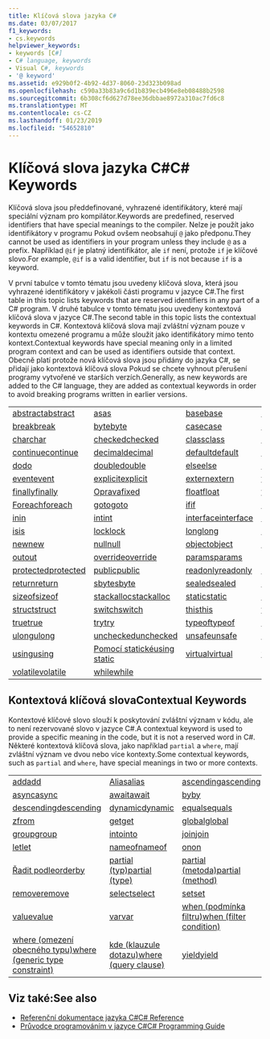 ```yaml
---
title: Klíčová slova jazyka C#
ms.date: 03/07/2017
f1_keywords:
- cs.keywords
helpviewer_keywords:
- keywords [C#]
- C# language, keywords
- Visual C#, keywords
- '@ keyword'
ms.assetid: e929b0f2-4b92-4d37-8060-23d323b098ad
ms.openlocfilehash: c590a33b83a9c6d1b839ecb496e8eb08488b2598
ms.sourcegitcommit: 6b308cf6d627d78ee36dbbae8972a310ac7fd6c8
ms.translationtype: MT
ms.contentlocale: cs-CZ
ms.lasthandoff: 01/23/2019
ms.locfileid: "54652810"
---
```

# <a name="c-keywords"></a><span data-ttu-id="95e57-102">Klíčová slova jazyka C#</span><span class="sxs-lookup"><span data-stu-id="95e57-102">C# Keywords</span></span>
<span data-ttu-id="95e57-103">Klíčová slova jsou předdefinované, vyhrazené identifikátory, které mají speciální význam pro kompilátor.</span><span class="sxs-lookup"><span data-stu-id="95e57-103">Keywords are predefined, reserved identifiers that have special meanings to the compiler.</span></span> <span data-ttu-id="95e57-104">Nelze je použít jako identifikátory v programu Pokud ovšem neobsahují `@` jako předponu.</span><span class="sxs-lookup"><span data-stu-id="95e57-104">They cannot be used as identifiers in your program unless they include `@` as a prefix.</span></span> <span data-ttu-id="95e57-105">Například `@if` je platný identifikátor, ale `if` není, protože `if` je klíčové slovo.</span><span class="sxs-lookup"><span data-stu-id="95e57-105">For example, `@if` is a valid identifier, but `if` is not because `if` is a keyword.</span></span>  
  
 <span data-ttu-id="95e57-106">V první tabulce v tomto tématu jsou uvedeny klíčová slova, která jsou vyhrazené identifikátory v jakékoli části programu v jazyce C#.</span><span class="sxs-lookup"><span data-stu-id="95e57-106">The first table in this topic lists keywords that are reserved identifiers in any part of a C# program.</span></span> <span data-ttu-id="95e57-107">V druhé tabulce v tomto tématu jsou uvedeny kontextová klíčová slova v jazyce C#.</span><span class="sxs-lookup"><span data-stu-id="95e57-107">The second table in this topic lists the contextual keywords in C#.</span></span> <span data-ttu-id="95e57-108">Kontextová klíčová slova mají zvláštní význam pouze v kontextu omezené programu a může sloužit jako identifikátory mimo tento kontext.</span><span class="sxs-lookup"><span data-stu-id="95e57-108">Contextual keywords have special meaning only in a limited program context and can be used as identifiers outside that context.</span></span> <span data-ttu-id="95e57-109">Obecně platí protože nová klíčová slova jsou přidány do jazyka C#, se přidají jako kontextová klíčová slova Pokud se chcete vyhnout přerušení programy vytvořené ve starších verzích.</span><span class="sxs-lookup"><span data-stu-id="95e57-109">Generally, as new keywords are added to the C# language, they are added as contextual keywords in order to avoid breaking programs written in earlier versions.</span></span>  
  
|||||  
|---|---|---|---|  
|[<span data-ttu-id="95e57-110">abstract</span><span class="sxs-lookup"><span data-stu-id="95e57-110">abstract</span></span>](../../../csharp/language-reference/keywords/abstract.md)|[<span data-ttu-id="95e57-111">as</span><span class="sxs-lookup"><span data-stu-id="95e57-111">as</span></span>](../../../csharp/language-reference/keywords/as.md)|[<span data-ttu-id="95e57-112">base</span><span class="sxs-lookup"><span data-stu-id="95e57-112">base</span></span>](../../../csharp/language-reference/keywords/base.md)|[<span data-ttu-id="95e57-113">bool</span><span class="sxs-lookup"><span data-stu-id="95e57-113">bool</span></span>](../../../csharp/language-reference/keywords/bool.md)|  
|[<span data-ttu-id="95e57-114">break</span><span class="sxs-lookup"><span data-stu-id="95e57-114">break</span></span>](../../../csharp/language-reference/keywords/break.md)|[<span data-ttu-id="95e57-115">byte</span><span class="sxs-lookup"><span data-stu-id="95e57-115">byte</span></span>](../../../csharp/language-reference/keywords/byte.md)|[<span data-ttu-id="95e57-116">case</span><span class="sxs-lookup"><span data-stu-id="95e57-116">case</span></span>](../../../csharp/language-reference/keywords/switch.md)|[<span data-ttu-id="95e57-117">catch</span><span class="sxs-lookup"><span data-stu-id="95e57-117">catch</span></span>](../../../csharp/language-reference/keywords/try-catch.md)|  
|[<span data-ttu-id="95e57-118">char</span><span class="sxs-lookup"><span data-stu-id="95e57-118">char</span></span>](../../../csharp/language-reference/keywords/char.md)|[<span data-ttu-id="95e57-119">checked</span><span class="sxs-lookup"><span data-stu-id="95e57-119">checked</span></span>](../../../csharp/language-reference/keywords/checked.md)|[<span data-ttu-id="95e57-120">class</span><span class="sxs-lookup"><span data-stu-id="95e57-120">class</span></span>](../../../csharp/language-reference/keywords/class.md)|[<span data-ttu-id="95e57-121">const</span><span class="sxs-lookup"><span data-stu-id="95e57-121">const</span></span>](../../../csharp/language-reference/keywords/const.md)|  
|[<span data-ttu-id="95e57-122">continue</span><span class="sxs-lookup"><span data-stu-id="95e57-122">continue</span></span>](../../../csharp/language-reference/keywords/continue.md)|[<span data-ttu-id="95e57-123">decimal</span><span class="sxs-lookup"><span data-stu-id="95e57-123">decimal</span></span>](../../../csharp/language-reference/keywords/decimal.md)|[<span data-ttu-id="95e57-124">default</span><span class="sxs-lookup"><span data-stu-id="95e57-124">default</span></span>](../../../csharp/language-reference/keywords/default.md)|[<span data-ttu-id="95e57-125">delegate</span><span class="sxs-lookup"><span data-stu-id="95e57-125">delegate</span></span>](../../../csharp/language-reference/keywords/delegate.md)|  
|[<span data-ttu-id="95e57-126">do</span><span class="sxs-lookup"><span data-stu-id="95e57-126">do</span></span>](../../../csharp/language-reference/keywords/do.md)|[<span data-ttu-id="95e57-127">double</span><span class="sxs-lookup"><span data-stu-id="95e57-127">double</span></span>](../../../csharp/language-reference/keywords/double.md)|[<span data-ttu-id="95e57-128">else</span><span class="sxs-lookup"><span data-stu-id="95e57-128">else</span></span>](../../../csharp/language-reference/keywords/if-else.md)|[<span data-ttu-id="95e57-129">enum</span><span class="sxs-lookup"><span data-stu-id="95e57-129">enum</span></span>](../../../csharp/language-reference/keywords/enum.md)|  
|[<span data-ttu-id="95e57-130">event</span><span class="sxs-lookup"><span data-stu-id="95e57-130">event</span></span>](../../../csharp/language-reference/keywords/event.md)|[<span data-ttu-id="95e57-131">explicit</span><span class="sxs-lookup"><span data-stu-id="95e57-131">explicit</span></span>](../../../csharp/language-reference/keywords/explicit.md)|[<span data-ttu-id="95e57-132">extern</span><span class="sxs-lookup"><span data-stu-id="95e57-132">extern</span></span>](../../../csharp/language-reference/keywords/extern.md)|[<span data-ttu-id="95e57-133">false</span><span class="sxs-lookup"><span data-stu-id="95e57-133">false</span></span>](../../../csharp/language-reference/keywords/false.md)|  
|[<span data-ttu-id="95e57-134">finally</span><span class="sxs-lookup"><span data-stu-id="95e57-134">finally</span></span>](../../../csharp/language-reference/keywords/try-finally.md)|[<span data-ttu-id="95e57-135">Oprava</span><span class="sxs-lookup"><span data-stu-id="95e57-135">fixed</span></span>](../../../csharp/language-reference/keywords/fixed-statement.md)|[<span data-ttu-id="95e57-136">float</span><span class="sxs-lookup"><span data-stu-id="95e57-136">float</span></span>](../../../csharp/language-reference/keywords/float.md)|[<span data-ttu-id="95e57-137">for</span><span class="sxs-lookup"><span data-stu-id="95e57-137">for</span></span>](../../../csharp/language-reference/keywords/for.md)|  
|[<span data-ttu-id="95e57-138">Foreach</span><span class="sxs-lookup"><span data-stu-id="95e57-138">foreach</span></span>](../../../csharp/language-reference/keywords/foreach-in.md)|[<span data-ttu-id="95e57-139">goto</span><span class="sxs-lookup"><span data-stu-id="95e57-139">goto</span></span>](../../../csharp/language-reference/keywords/goto.md)|[<span data-ttu-id="95e57-140">if</span><span class="sxs-lookup"><span data-stu-id="95e57-140">if</span></span>](../../../csharp/language-reference/keywords/if-else.md)|[<span data-ttu-id="95e57-141">implicit</span><span class="sxs-lookup"><span data-stu-id="95e57-141">implicit</span></span>](../../../csharp/language-reference/keywords/implicit.md)|  
|[<span data-ttu-id="95e57-142">in</span><span class="sxs-lookup"><span data-stu-id="95e57-142">in</span></span>](../../../csharp/language-reference/keywords/in.md)|[<span data-ttu-id="95e57-143">int</span><span class="sxs-lookup"><span data-stu-id="95e57-143">int</span></span>](../../../csharp/language-reference/keywords/int.md)|[<span data-ttu-id="95e57-144">interface</span><span class="sxs-lookup"><span data-stu-id="95e57-144">interface</span></span>](../../../csharp/language-reference/keywords/interface.md)|[<span data-ttu-id="95e57-145">internal</span><span class="sxs-lookup"><span data-stu-id="95e57-145">internal</span></span>](../../../csharp/language-reference/keywords/internal.md)|
|[<span data-ttu-id="95e57-146">is</span><span class="sxs-lookup"><span data-stu-id="95e57-146">is</span></span>](../../../csharp/language-reference/keywords/is.md)|[<span data-ttu-id="95e57-147">lock</span><span class="sxs-lookup"><span data-stu-id="95e57-147">lock</span></span>](../../../csharp/language-reference/keywords/lock-statement.md)|[<span data-ttu-id="95e57-148">long</span><span class="sxs-lookup"><span data-stu-id="95e57-148">long</span></span>](../../../csharp/language-reference/keywords/long.md)|[<span data-ttu-id="95e57-149">namespace</span><span class="sxs-lookup"><span data-stu-id="95e57-149">namespace</span></span>](../../../csharp/language-reference/keywords/namespace.md)|
|[<span data-ttu-id="95e57-150">new</span><span class="sxs-lookup"><span data-stu-id="95e57-150">new</span></span>](../../../csharp/language-reference/keywords/new.md)|[<span data-ttu-id="95e57-151">null</span><span class="sxs-lookup"><span data-stu-id="95e57-151">null</span></span>](../../../csharp/language-reference/keywords/null.md)|[<span data-ttu-id="95e57-152">object</span><span class="sxs-lookup"><span data-stu-id="95e57-152">object</span></span>](../../../csharp/language-reference/keywords/object.md)|[<span data-ttu-id="95e57-153">operator</span><span class="sxs-lookup"><span data-stu-id="95e57-153">operator</span></span>](../../../csharp/language-reference/keywords/operator.md)|
|[<span data-ttu-id="95e57-154">out</span><span class="sxs-lookup"><span data-stu-id="95e57-154">out</span></span>](../../../csharp/language-reference/keywords/out.md)|[<span data-ttu-id="95e57-155">override</span><span class="sxs-lookup"><span data-stu-id="95e57-155">override</span></span>](../../../csharp/language-reference/keywords/override.md)|[<span data-ttu-id="95e57-156">params</span><span class="sxs-lookup"><span data-stu-id="95e57-156">params</span></span>](../../../csharp/language-reference/keywords/params.md)|[<span data-ttu-id="95e57-157">private</span><span class="sxs-lookup"><span data-stu-id="95e57-157">private</span></span>](../../../csharp/language-reference/keywords/private.md)|
|[<span data-ttu-id="95e57-158">protected</span><span class="sxs-lookup"><span data-stu-id="95e57-158">protected</span></span>](../../../csharp/language-reference/keywords/protected.md)|[<span data-ttu-id="95e57-159">public</span><span class="sxs-lookup"><span data-stu-id="95e57-159">public</span></span>](../../../csharp/language-reference/keywords/public.md)|[<span data-ttu-id="95e57-160">readonly</span><span class="sxs-lookup"><span data-stu-id="95e57-160">readonly</span></span>](../../../csharp/language-reference/keywords/readonly.md)|[<span data-ttu-id="95e57-161">ref</span><span class="sxs-lookup"><span data-stu-id="95e57-161">ref</span></span>](../../../csharp/language-reference/keywords/ref.md)|
|[<span data-ttu-id="95e57-162">return</span><span class="sxs-lookup"><span data-stu-id="95e57-162">return</span></span>](../../../csharp/language-reference/keywords/return.md)|[<span data-ttu-id="95e57-163">sbyte</span><span class="sxs-lookup"><span data-stu-id="95e57-163">sbyte</span></span>](../../../csharp/language-reference/keywords/sbyte.md)|[<span data-ttu-id="95e57-164">sealed</span><span class="sxs-lookup"><span data-stu-id="95e57-164">sealed</span></span>](../../../csharp/language-reference/keywords/sealed.md)|[<span data-ttu-id="95e57-165">short</span><span class="sxs-lookup"><span data-stu-id="95e57-165">short</span></span>](../../../csharp/language-reference/keywords/short.md)||
[<span data-ttu-id="95e57-166">sizeof</span><span class="sxs-lookup"><span data-stu-id="95e57-166">sizeof</span></span>](../../../csharp/language-reference/keywords/sizeof.md)|[<span data-ttu-id="95e57-167">stackalloc</span><span class="sxs-lookup"><span data-stu-id="95e57-167">stackalloc</span></span>](../../../csharp/language-reference/keywords/stackalloc.md)|[<span data-ttu-id="95e57-168">static</span><span class="sxs-lookup"><span data-stu-id="95e57-168">static</span></span>](../../../csharp/language-reference/keywords/static.md)|[<span data-ttu-id="95e57-169">string</span><span class="sxs-lookup"><span data-stu-id="95e57-169">string</span></span>](../../../csharp/language-reference/keywords/string.md)|
|[<span data-ttu-id="95e57-170">struct</span><span class="sxs-lookup"><span data-stu-id="95e57-170">struct</span></span>](../../../csharp/language-reference/keywords/struct.md)|[<span data-ttu-id="95e57-171">switch</span><span class="sxs-lookup"><span data-stu-id="95e57-171">switch</span></span>](../../../csharp/language-reference/keywords/switch.md)|[<span data-ttu-id="95e57-172">this</span><span class="sxs-lookup"><span data-stu-id="95e57-172">this</span></span>](../../../csharp/language-reference/keywords/this.md)|[<span data-ttu-id="95e57-173">throw</span><span class="sxs-lookup"><span data-stu-id="95e57-173">throw</span></span>](../../../csharp/language-reference/keywords/throw.md)|
|[<span data-ttu-id="95e57-174">true</span><span class="sxs-lookup"><span data-stu-id="95e57-174">true</span></span>](../../../csharp/language-reference/keywords/true.md)|[<span data-ttu-id="95e57-175">try</span><span class="sxs-lookup"><span data-stu-id="95e57-175">try</span></span>](../../../csharp/language-reference/keywords/try-catch.md)|[<span data-ttu-id="95e57-176">typeof</span><span class="sxs-lookup"><span data-stu-id="95e57-176">typeof</span></span>](../../../csharp/language-reference/keywords/typeof.md)|[<span data-ttu-id="95e57-177">uint</span><span class="sxs-lookup"><span data-stu-id="95e57-177">uint</span></span>](../../../csharp/language-reference/keywords/uint.md)|
|[<span data-ttu-id="95e57-178">ulong</span><span class="sxs-lookup"><span data-stu-id="95e57-178">ulong</span></span>](../../../csharp/language-reference/keywords/ulong.md)|[<span data-ttu-id="95e57-179">unchecked</span><span class="sxs-lookup"><span data-stu-id="95e57-179">unchecked</span></span>](../../../csharp/language-reference/keywords/unchecked.md)|[<span data-ttu-id="95e57-180">unsafe</span><span class="sxs-lookup"><span data-stu-id="95e57-180">unsafe</span></span>](../../../csharp/language-reference/keywords/unsafe.md)|[<span data-ttu-id="95e57-181">ushort</span><span class="sxs-lookup"><span data-stu-id="95e57-181">ushort</span></span>](../../../csharp/language-reference/keywords/ushort.md)|
|[<span data-ttu-id="95e57-182">using</span><span class="sxs-lookup"><span data-stu-id="95e57-182">using</span></span>](../../../csharp/language-reference/keywords/using.md)|[<span data-ttu-id="95e57-183">Pomocí statické</span><span class="sxs-lookup"><span data-stu-id="95e57-183">using static</span></span>](using-static.md)|[<span data-ttu-id="95e57-184">virtual</span><span class="sxs-lookup"><span data-stu-id="95e57-184">virtual</span></span>](../../../csharp/language-reference/keywords/virtual.md)|[<span data-ttu-id="95e57-185">void</span><span class="sxs-lookup"><span data-stu-id="95e57-185">void</span></span>](../../../csharp/language-reference/keywords/void.md)|
|[<span data-ttu-id="95e57-186">volatile</span><span class="sxs-lookup"><span data-stu-id="95e57-186">volatile</span></span>](../../../csharp/language-reference/keywords/volatile.md)|[<span data-ttu-id="95e57-187">while</span><span class="sxs-lookup"><span data-stu-id="95e57-187">while</span></span>](../../../csharp/language-reference/keywords/while.md)|

## <a name="contextual-keywords"></a><span data-ttu-id="95e57-188">Kontextová klíčová slova</span><span class="sxs-lookup"><span data-stu-id="95e57-188">Contextual Keywords</span></span>  
 <span data-ttu-id="95e57-189">Kontextové klíčové slovo slouží k poskytování zvláštní význam v kódu, ale to není rezervované slovo v jazyce C#.</span><span class="sxs-lookup"><span data-stu-id="95e57-189">A contextual keyword is used to provide a specific meaning in the code, but it is not a reserved word in C#.</span></span> <span data-ttu-id="95e57-190">Některé kontextová klíčová slova, jako například `partial` a `where`, mají zvláštní význam ve dvou nebo více kontexty.</span><span class="sxs-lookup"><span data-stu-id="95e57-190">Some contextual keywords, such as `partial` and `where`, have special meanings in two or more contexts.</span></span>  
  
||||  
|---|---|---|  
|[<span data-ttu-id="95e57-191">add</span><span class="sxs-lookup"><span data-stu-id="95e57-191">add</span></span>](add.md)|[<span data-ttu-id="95e57-192">Alias</span><span class="sxs-lookup"><span data-stu-id="95e57-192">alias</span></span>](extern-alias.md)|[<span data-ttu-id="95e57-193">ascending</span><span class="sxs-lookup"><span data-stu-id="95e57-193">ascending</span></span>](ascending.md)|
|[<span data-ttu-id="95e57-194">async</span><span class="sxs-lookup"><span data-stu-id="95e57-194">async</span></span>](async.md)|[<span data-ttu-id="95e57-195">await</span><span class="sxs-lookup"><span data-stu-id="95e57-195">await</span></span>](await.md)|[<span data-ttu-id="95e57-196">by</span><span class="sxs-lookup"><span data-stu-id="95e57-196">by</span></span>](by.md)|
|[<span data-ttu-id="95e57-197">descending</span><span class="sxs-lookup"><span data-stu-id="95e57-197">descending</span></span>](descending.md)|[<span data-ttu-id="95e57-198">dynamic</span><span class="sxs-lookup"><span data-stu-id="95e57-198">dynamic</span></span>](dynamic.md)|[<span data-ttu-id="95e57-199">equals</span><span class="sxs-lookup"><span data-stu-id="95e57-199">equals</span></span>](equals.md)|
|[<span data-ttu-id="95e57-200">z</span><span class="sxs-lookup"><span data-stu-id="95e57-200">from</span></span>](from-clause.md)|[<span data-ttu-id="95e57-201">get</span><span class="sxs-lookup"><span data-stu-id="95e57-201">get</span></span>](get.md)|[<span data-ttu-id="95e57-202">global</span><span class="sxs-lookup"><span data-stu-id="95e57-202">global</span></span>](global.md)|
|[<span data-ttu-id="95e57-203">group</span><span class="sxs-lookup"><span data-stu-id="95e57-203">group</span></span>](group-clause.md)|[<span data-ttu-id="95e57-204">into</span><span class="sxs-lookup"><span data-stu-id="95e57-204">into</span></span>](into.md)|[<span data-ttu-id="95e57-205">join</span><span class="sxs-lookup"><span data-stu-id="95e57-205">join</span></span>](join-clause.md)|
|[<span data-ttu-id="95e57-206">let</span><span class="sxs-lookup"><span data-stu-id="95e57-206">let</span></span>](let-clause.md)|[<span data-ttu-id="95e57-207">nameof</span><span class="sxs-lookup"><span data-stu-id="95e57-207">nameof</span></span>](nameof.md)|[<span data-ttu-id="95e57-208">on</span><span class="sxs-lookup"><span data-stu-id="95e57-208">on</span></span>](on.md)|
|[<span data-ttu-id="95e57-209">Řadit podle</span><span class="sxs-lookup"><span data-stu-id="95e57-209">orderby</span></span>](orderby-clause.md)|[<span data-ttu-id="95e57-210">partial (typ)</span><span class="sxs-lookup"><span data-stu-id="95e57-210">partial (type)</span></span>](partial-type.md)|[<span data-ttu-id="95e57-211">partial (metoda)</span><span class="sxs-lookup"><span data-stu-id="95e57-211">partial (method)</span></span>](partial-method.md)|
|[<span data-ttu-id="95e57-212">remove</span><span class="sxs-lookup"><span data-stu-id="95e57-212">remove</span></span>](remove.md)|[<span data-ttu-id="95e57-213">select</span><span class="sxs-lookup"><span data-stu-id="95e57-213">select</span></span>](select-clause.md)|[<span data-ttu-id="95e57-214">set</span><span class="sxs-lookup"><span data-stu-id="95e57-214">set</span></span>](set.md)|
|[<span data-ttu-id="95e57-215">value</span><span class="sxs-lookup"><span data-stu-id="95e57-215">value</span></span>](value.md)|[<span data-ttu-id="95e57-216">var</span><span class="sxs-lookup"><span data-stu-id="95e57-216">var</span></span>](var.md)|[<span data-ttu-id="95e57-217">when (podmínka filtru)</span><span class="sxs-lookup"><span data-stu-id="95e57-217">when (filter condition)</span></span>](when.md)|
|[<span data-ttu-id="95e57-218">where (omezení obecného typu)</span><span class="sxs-lookup"><span data-stu-id="95e57-218">where (generic type constraint)</span></span>](where-generic-type-constraint.md)|[<span data-ttu-id="95e57-219">kde (klauzule dotazu)</span><span class="sxs-lookup"><span data-stu-id="95e57-219">where (query clause)</span></span>](where-clause.md)|[<span data-ttu-id="95e57-220">yield</span><span class="sxs-lookup"><span data-stu-id="95e57-220">yield</span></span>](yield.md)|
  
## <a name="see-also"></a><span data-ttu-id="95e57-221">Viz také:</span><span class="sxs-lookup"><span data-stu-id="95e57-221">See also</span></span>

- [<span data-ttu-id="95e57-222">Referenční dokumentace jazyka C#</span><span class="sxs-lookup"><span data-stu-id="95e57-222">C# Reference</span></span>](../../../csharp/language-reference/index.md)
- [<span data-ttu-id="95e57-223">Průvodce programováním v jazyce C#</span><span class="sxs-lookup"><span data-stu-id="95e57-223">C# Programming Guide</span></span>](../../../csharp/programming-guide/index.md)
